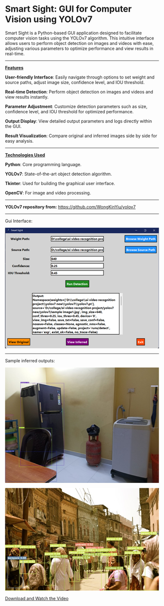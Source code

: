 # **Smart Sight: GUI for Computer Vision using YOLOv7**

Smart Sight is a Python-based GUI application designed to facilitate computer vision tasks using the YOLOv7 algorithm. This intuitive interface allows users to perform object detection on images and videos with ease, adjusting various parameters to optimize performance and view results in real-time.

---

<ins> **Features** </ins>

**User-friendly Interface**: Easily navigate through options to set weight and source paths, adjust image size, confidence level, and IOU threshold.

**Real-time Detection**: Perform object detection on images and videos and view results instantly.

**Parameter Adjustment**: Customize detection parameters such as size, confidence level, and IOU threshold for optimized performance.

**Output Display**: View detailed output parameters and logs directly within the GUI.

**Result Visualization**: Compare original and inferred images side by side for easy analysis.

---

<ins> **Technologies Used**  </ins>

**Python**: Core programming language.

**YOLOv7**: State-of-the-art object detection algorithm.

**Tkinter**: Used for building the graphical user interface.

**OpenCV**: For image and video processing.

---

**YOLOv7 repository from:** https://github.com/WongKinYiu/yolov7

---

Gui Interface:

![Interface](https://github.com/Akhil-0190/Smart-Sight-YOLOv7-GUI/blob/main/gui.png)

---

Sample inferred outputs:

![Image1](https://github.com/Akhil-0190/Smart-Sight-YOLOv7-GUI/blob/main/sample%20image1.jpg)

![Image2](https://github.com/Akhil-0190/Smart-Sight-YOLOv7-GUI/blob/main/streetDetected.jpg)


[Download and Watch the Video](sample%20video1.mp4)
